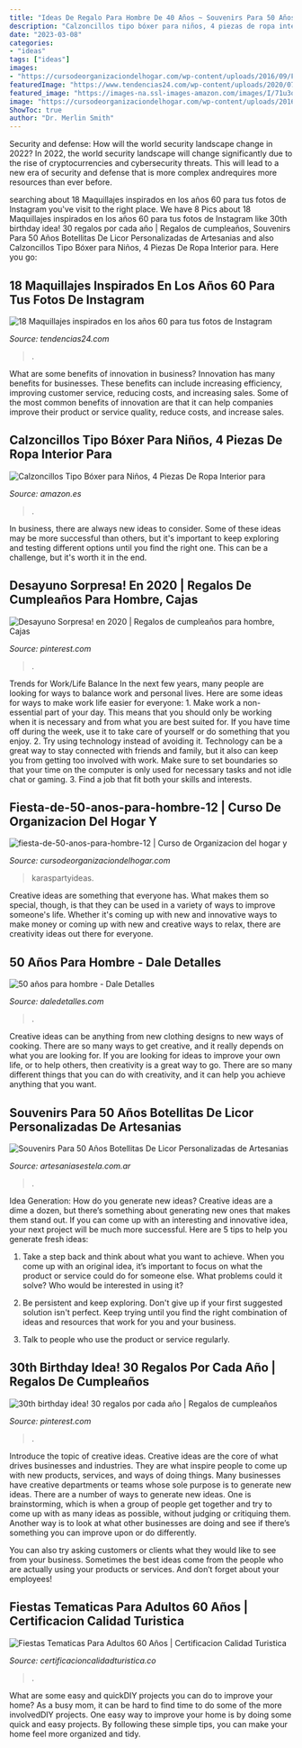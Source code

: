 ```yaml
---
title: "Ideas De Regalo Para Hombre De 40 Años ~ Souvenirs Para 50 Años Botellitas De Licor Personalizadas De Artesanias"
description: "Calzoncillos tipo bóxer para niños, 4 piezas de ropa interior para"
date: "2023-03-08"
categories:
- "ideas"
tags: ["ideas"]
images:
- "https://cursodeorganizaciondelhogar.com/wp-content/uploads/2016/09/Fiesta-de-50-años-para-hombre-12.jpg"
featuredImage: "https://www.tendencias24.com/wp-content/uploads/2020/07/looks-de-maquillaje-inspirado-en-los-años-60-sesenta2.jpg"
featured_image: "https://images-na.ssl-images-amazon.com/images/I/71u3okQlIlL._AC_UX679_.jpg"
image: "https://cursodeorganizaciondelhogar.com/wp-content/uploads/2016/09/Fiesta-de-50-años-para-hombre-12.jpg"
ShowToc: true
author: "Dr. Merlin Smith"
---
```



Security and defense: How will the world security landscape change in 2022?
In 2022, the world security landscape will change significantly due to the rise of cryptocurrencies and cybersecurity threats. This will lead to a new era of security and defense that is more complex andrequires more resources than ever before.

	

		
searching about 18 Maquillajes inspirados en los años 60 para tus fotos de Instagram you've visit to the right place. We have 8 Pics about 18 Maquillajes inspirados en los años 60 para tus fotos de Instagram like 30th birthday idea! 30 regalos por cada año | Regalos de cumpleaños, Souvenirs Para 50 Años Botellitas De Licor Personalizadas de Artesanias and also Calzoncillos Tipo Bóxer para Niños, 4 Piezas De Ropa Interior para. Here you go:
		
    
## 18 Maquillajes Inspirados En Los Años 60 Para Tus Fotos De Instagram

<img loading=lazy src="https://www.tendencias24.com/wp-content/uploads/2020/07/looks-de-maquillaje-inspirado-en-los-años-60-sesenta2.jpg" onerror="this.onerror=null;this.src='https://tse1.mm.bing.net/th?id=OIP.djjWwY_Cxd1o_tlN5O-pkgHaHa&amp;pid=15.1';" alt="18 Maquillajes inspirados en los años 60 para tus fotos de Instagram">

_Source: tendencias24.com_

>. 

	

What are some benefits of innovation in business?
Innovation has many benefits for businesses. These benefits can include increasing efficiency, improving customer service, reducing costs, and increasing sales. Some of the most common benefits of innovation are that it can help companies improve their product or service quality, reduce costs, and increase sales.

    
## Calzoncillos Tipo Bóxer Para Niños, 4 Piezas De Ropa Interior Para

<img loading=lazy src="https://images-na.ssl-images-amazon.com/images/I/71u3okQlIlL._AC_UX679_.jpg" onerror="this.onerror=null;this.src='https://tse4.mm.bing.net/th?id=OIP.O290UYeTHpF9N4CGGVJlOwHaGU&amp;pid=15.1';" alt="Calzoncillos Tipo Bóxer para Niños, 4 Piezas De Ropa Interior para">

_Source: amazon.es_

>. 

	

In business, there are always new ideas to consider. Some of these ideas may be more successful than others, but it's important to keep exploring and testing different options until you find the right one. This can be a challenge, but it's worth it in the end.

    
## Desayuno Sorpresa! En 2020 | Regalos De Cumpleaños Para Hombre, Cajas

<img loading=lazy src="https://i.pinimg.com/736x/47/01/bf/4701bfb8553c7662c920bc083f75fe39.jpg" onerror="this.onerror=null;this.src='https://tse4.mm.bing.net/th?id=OIP._PfQNqV46QXpcMpwUtBFjwHaOP&amp;pid=15.1';" alt="Desayuno Sorpresa! en 2020 | Regalos de cumpleaños para hombre, Cajas">

_Source: pinterest.com_

>. 

	

Trends for Work/Life Balance
In the next few years, many people are looking for ways to balance work and personal lives. Here are some ideas for ways to make work life easier for everyone: 1. Make work a non-essential part of your day. This means that you should only be working when it is necessary and from what you are best suited for. If you have time off during the week, use it to take care of yourself or do something that you enjoy. 2. Try using technology instead of avoiding it. Technology can be a great way to stay connected with friends and family, but it also can keep you from getting too involved with work. Make sure to set boundaries so that your time on the computer is only used for necessary tasks and not idle chat or gaming. 3. Find a job that fit both your skills and interests.

    
## Fiesta-de-50-anos-para-hombre-12 | Curso De Organizacion Del Hogar Y

<img loading=lazy src="https://cursodeorganizaciondelhogar.com/wp-content/uploads/2016/09/Fiesta-de-50-años-para-hombre-12.jpg" onerror="this.onerror=null;this.src='https://tse3.mm.bing.net/th?id=OIP.XVyZ1kSCoSTJW92wLNmLFwHaJ3&amp;pid=15.1';" alt="fiesta-de-50-anos-para-hombre-12 | Curso de Organizacion del hogar y">

_Source: cursodeorganizaciondelhogar.com_

>karaspartyideas. 

	

Creative ideas are something that everyone has. What makes them so special, though, is that they can be used in a variety of ways to improve someone's life. Whether it's coming up with new and innovative ways to make money or coming up with new and creative ways to relax, there are creativity ideas out there for everyone.

    
## 50 Años Para Hombre - Dale Detalles

<img loading=lazy src="https://i0.wp.com/www.daledetalles.com/wp-content/uploads/2016/02/5018.jpg?resize=564%2C867" onerror="this.onerror=null;this.src='https://tse2.mm.bing.net/th?id=OIP.7kQLAmfszgDROYcZkwaTeAHaLY&amp;pid=15.1';" alt="50 años para hombre - Dale Detalles">

_Source: daledetalles.com_

>. 

	

Creative ideas can be anything from new clothing designs to new ways of cooking. There are so many ways to get creative, and it really depends on what you are looking for. If you are looking for ideas to improve your own life, or to help others, then creativity is a great way to go. There are so many different things that you can do with creativity, and it can help you achieve anything that you want.

    
## Souvenirs Para 50 Años Botellitas De Licor Personalizadas De Artesanias

<img loading=lazy src="https://www.artesaniasestela.com.ar/souvenirs/wp-content/uploads/2015/12/Botellitas-De-Licor1.jpg" onerror="this.onerror=null;this.src='https://tse2.mm.bing.net/th?id=OIP.VPR3EUnRVvkd0VlSeZfHmAHaFj&amp;pid=15.1';" alt="Souvenirs Para 50 Años Botellitas De Licor Personalizadas de Artesanias">

_Source: artesaniasestela.com.ar_

>. 

	

Idea Generation: How do you generate new ideas?
Creative ideas are a dime a dozen, but there’s something about generating new ones that makes them stand out. If you can come up with an interesting and innovative idea, your next project will be much more successful. Here are 5 tips to help you generate fresh ideas:
1. Take a step back and think about what you want to achieve. When you come up with an original idea, it’s important to focus on what the product or service could do for someone else. What problems could it solve? Who would be interested in using it?

2. Be persistent and keep exploring. Don't give up if your first suggested solution isn't perfect. Keep trying until you find the right combination of ideas and resources that work for you and your business.

3. Talk to people who use the product or service regularly.

    
## 30th Birthday Idea! 30 Regalos Por Cada Año | Regalos De Cumpleaños

<img loading=lazy src="https://i.pinimg.com/originals/73/6c/fe/736cfe03297dc977a58a4201398c4bcc.jpg" onerror="this.onerror=null;this.src='https://tse4.mm.bing.net/th?id=OIP.heuQRaoKVbZyMr266UG3vgHaJ4&amp;pid=15.1';" alt="30th birthday idea! 30 regalos por cada año | Regalos de cumpleaños">

_Source: pinterest.com_

>. 

	

Introduce the topic of creative ideas.
Creative ideas are the core of what drives businesses and industries. They are what inspire people to come up with new products, services, and ways of doing things. Many businesses have creative departments or teams whose sole purpose is to generate new ideas.
There are a number of ways to generate new ideas. One is brainstorming, which is when a group of people get together and try to come up with as many ideas as possible, without judging or critiquing them. Another way is to look at what other businesses are doing and see if there’s something you can improve upon or do differently.

You can also try asking customers or clients what they would like to see from your business. Sometimes the best ideas come from the people who are actually using your products or services. And don’t forget about your employees!

    
## Fiestas Tematicas Para Adultos 60 Años | Certificacion Calidad Turistica

<img loading=lazy src="https://i.pinimg.com/564x/6f/0f/98/6f0f98738365afeca5cba8752c55448b.jpg" onerror="this.onerror=null;this.src='https://tse4.mm.bing.net/th?id=OIP.TatadHiS7unh_KRl8oODKAHaJ4&amp;pid=15.1';" alt="Fiestas Tematicas Para Adultos 60 Años | Certificacion Calidad Turistica">

_Source: certificacioncalidadturistica.co_

>. 

	

What are some easy and quickDIY projects you can do to improve your home?
As a busy mom, it can be hard to find time to do some of the more involvedDIY projects. One easy way to improve your home is by doing some quick and easy projects. By following these simple tips, you can make your home feel more organized and tidy.

